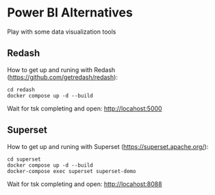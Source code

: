 # Power BI Alternatives 

Play with some data visualization tools

## Redash

How to get up and runing with Redash (<https://github.com/getredash/redash>):

```
cd redash
docker compose up -d --build 
```

Wait for tsk completing and open: <http://locahost:5000>

## Superset

How to get up and runing with Superset (<https://superset.apache.org/>):

```
cd superset
docker compose up -d --build 
docker-compose exec superset superset-demo
```
Wait for tsk completing and open: <http://locahost:8088>
